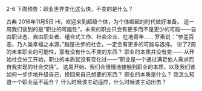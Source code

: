 2-6 下周预告：职业世界变化这么快，不变的是什么？


古典
2016年11月5日
Hi，欢迎来到超级个体，为个体崛起的时代做好准备。
这一周我们谈到的是“职业的可能性”，未来的职业只会有更多而不是更少的可能——自由职业态、自由职业者、组合式工作、社会企业、在地青年……
罗素说：“参差百态，乃人类幸福之本源。”越是进步的社会，一定会有更多的可能与选择。
讲了2周的未来职业的可能性，那有没有什么不变的东西？
职业的本质并没有变—— 从开始社会分工开始，职业的本质就没有变化过——“职业是一个通过满足他人需求而自我实现的社会交换”。
这周开始，我们会慢慢地接触到职业的本质，以及我们该如何一步步地升级自己，换回来自己想要的东西？ 
职业的本质是什么？
我怎么知道一个职业适不适合？
什么时候该主动适应，什么时候该主动出击？